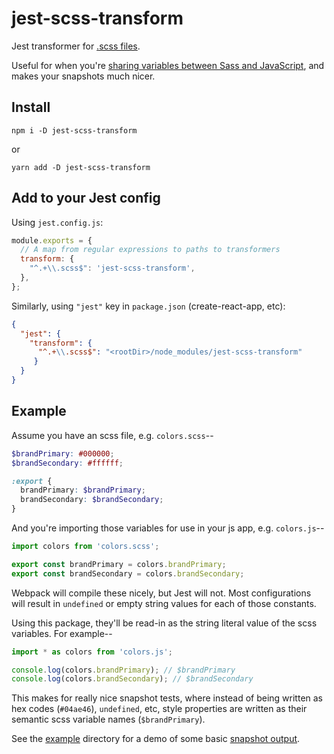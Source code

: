 # jest-scss-transform

Jest transformer for [.scss files](https://sass-lang.com/).

Useful for when you're [sharing variables between Sass and JavaScript](https://itnext.io/sharing-variables-between-js-and-sass-using-webpack-sass-loader-713f51fa7fa0), and makes your snapshots much nicer.

## Install

`npm i -D jest-scss-transform`

or

`yarn add -D jest-scss-transform`

## Add to your Jest config

Using `jest.config.js`:

```javascript
module.exports = {
  // A map from regular expressions to paths to transformers
  transform: {
    "^.+\\.scss$": 'jest-scss-transform',
  },
};
```

Similarly, using `"jest"` key in `package.json` (create-react-app, etc):

```json
{
  "jest": {
    "transform": {
      "^.+\\.scss$": "<rootDir>/node_modules/jest-scss-transform"
     }
  }
}
```

## Example

Assume you have an scss file, e.g. `colors.scss`--

```scss
$brandPrimary: #000000;
$brandSecondary: #ffffff;

:export {
  brandPrimary: $brandPrimary;
  brandSecondary: $brandSecondary;
}
```

And you're importing those variables for use in your js app, e.g. `colors.js`--

```javascript
import colors from 'colors.scss';

export const brandPrimary = colors.brandPrimary;
export const brandSecondary = colors.brandSecondary;
```

Webpack will compile these nicely, but Jest will not. Most configurations will result in `undefined` or empty string values for each of those constants.

Using this package, they'll be read-in as the string literal value of the scss variables. For example--

```javascript
import * as colors from 'colors.js';

console.log(colors.brandPrimary); // $brandPrimary
console.log(colors.brandSecondary); // $brandSecondary
```

This makes for really nice snapshot tests, where instead of being written as hex codes (`#04ae46`), `undefined`, etc, style properties are written as their semantic scss variable names (`$brandPrimary`).


See the [example](https://github.com/warrenpay/jest-scss-transform/tree/master/example) directory for a demo of some basic [snapshot output](https://github.com/warrenpay/jest-scss-transform/tree/master/example/__snapshots__).
